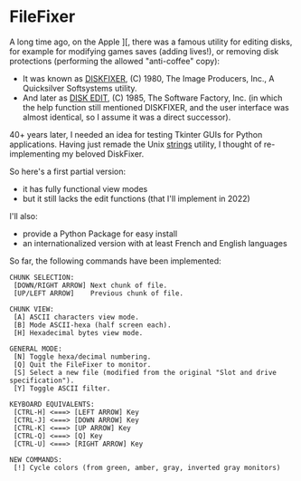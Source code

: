 # FileFixer
A long time ago, on the Apple ]\[, there was a famous utility for editing disks, for example for modifying games saves (adding lives!), or removing disk protections (performing the allowed "anti-coffee" copy):
* It was known as [DISKFIXER](http://mirrors.apple2.org.za/ftp.apple.asimov.net/images/disk_utils/BitCopyII_DiskFixer_NibblesAway_QuickFull_SuperCopy_SuperDiskCopy.zip), (C) 1980, The Image Producers, Inc., A Quicksilver Softsystems utility.
* And later as [DISK EDIT](http://mirrors.apple2.org.za/ftp.apple.asimov.net/images/disk_utils/Disk%20Edit%204.0%20%28c%29%201985%20The%20Software%20Company%2C%20Inc.dsk), (C) 1985, The Software Factory, Inc. (in which the help function still mentioned DISKFIXER, and the user interface was almost identical, so I assume it was a direct successor).

40+ years later, I needed an idea for testing Tkinter GUIs for Python applications. Having just remade the Unix [strings](https://github.com/HubTou/strings) utility, I thought of re-implementing my beloved DiskFixer.

So here's a first partial version:
* it has fully functional view modes
* but it still lacks the edit functions (that I'll implement in 2022)

I'll also:
* provide a Python Package for easy install
* an internationalized version with at least French and English languages

So far, the following commands have been implemented:
```
CHUNK SELECTION:
 [DOWN/RIGHT ARROW] Next chunk of file.
 [UP/LEFT ARROW]    Previous chunk of file.
 
CHUNK VIEW:
 [A] ASCII characters view mode.
 [B] Mode ASCII-hexa (half screen each).
 [H] Hexadecimal bytes view mode.

GENERAL MODE:
 [N] Toggle hexa/decimal numbering.
 [Q] Quit the FileFixer to monitor.
 [S] Select a new file (modified from the original "Slot and drive specification").
 [Y] Toggle ASCII filter.
 
KEYBOARD EQUIVALENTS:
 [CTRL-H] <===> [LEFT ARROW] Key
 [CTRL-J] <===> [DOWN ARROW] Key
 [CTRL-K] <===> [UP ARROW] Key
 [CTRL-Q] <===> [Q] Key
 [CTRL-U] <===> [RIGHT ARROW] Key

NEW COMMANDS:
 [!] Cycle colors (from green, amber, gray, inverted gray monitors)
```

